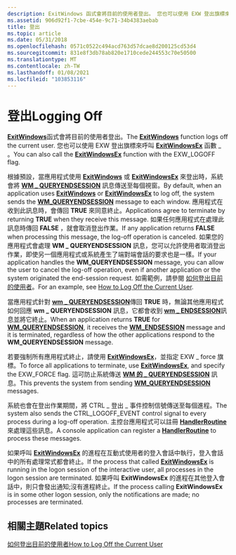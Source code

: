 ```yaml
---
description: ExitWindows 函式會將目前的使用者登出。 您也可以使用 EXW 登出旗標來呼叫 ExitWindowsEx 函數 \_ 。
ms.assetid: 906d92f1-7cbe-454e-9c71-34b4383aebab
title: 登出
ms.topic: article
ms.date: 05/31/2018
ms.openlocfilehash: 0571c0522c494acd763d57dcae8d200125cd53d4
ms.sourcegitcommit: 831e8f3db78ab820e1710cede244553c70e50500
ms.translationtype: MT
ms.contentlocale: zh-TW
ms.lasthandoff: 01/08/2021
ms.locfileid: "103853116"
---
```

# <a name="logging-off"></a><span data-ttu-id="9fd1e-104">登出</span><span class="sxs-lookup"><span data-stu-id="9fd1e-104">Logging Off</span></span>

<span data-ttu-id="9fd1e-105">[**ExitWindows**](/windows/desktop/api/Winuser/nf-winuser-exitwindows)函式會將目前的使用者登出。</span><span class="sxs-lookup"><span data-stu-id="9fd1e-105">The [**ExitWindows**](/windows/desktop/api/Winuser/nf-winuser-exitwindows) function logs off the current user.</span></span> <span data-ttu-id="9fd1e-106">您也可以使用 EXW 登出旗標來呼叫 [**ExitWindowsEx**](/windows/desktop/api/Winuser/nf-winuser-exitwindowsex) 函數 \_ 。</span><span class="sxs-lookup"><span data-stu-id="9fd1e-106">You can also call the [**ExitWindowsEx**](/windows/desktop/api/Winuser/nf-winuser-exitwindowsex) function with the EXW\_LOGOFF flag.</span></span>

<span data-ttu-id="9fd1e-107">根據預設，當應用程式使用 [**ExitWindows**](/windows/desktop/api/Winuser/nf-winuser-exitwindows) 或 [**ExitWindowsEx**](/windows/desktop/api/Winuser/nf-winuser-exitwindowsex) 來登出時，系統會將 [**WM \_ QUERYENDSESSION**](wm-queryendsession.md) 訊息傳送至每個視窗。</span><span class="sxs-lookup"><span data-stu-id="9fd1e-107">By default, when an application uses [**ExitWindows**](/windows/desktop/api/Winuser/nf-winuser-exitwindows) or [**ExitWindowsEx**](/windows/desktop/api/Winuser/nf-winuser-exitwindowsex) to log off, the system sends the [**WM\_QUERYENDSESSION**](wm-queryendsession.md) message to each window.</span></span> <span data-ttu-id="9fd1e-108">應用程式在收到此訊息時，會傳回 **TRUE** 來同意終止。</span><span class="sxs-lookup"><span data-stu-id="9fd1e-108">Applications agree to terminate by returning **TRUE** when they receive this message.</span></span> <span data-ttu-id="9fd1e-109">如果任何應用程式在處理此訊息時傳回 **FALSE** ，就會取消登出作業。</span><span class="sxs-lookup"><span data-stu-id="9fd1e-109">If any application returns **FALSE** when processing this message, the log-off operation is canceled.</span></span> <span data-ttu-id="9fd1e-110">如果您的應用程式會處理 **WM \_ QUERYENDSESSION** 訊息，您可以允許使用者取消登出作業，即使另一個應用程式或系統產生了端對端會話的要求也是一樣。</span><span class="sxs-lookup"><span data-stu-id="9fd1e-110">If your application handles the **WM\_QUERYENDSESSION** message, you can allow the user to cancel the log-off operation, even if another application or the system originated the end-session request.</span></span> <span data-ttu-id="9fd1e-111">如需範例，請參閱 [如何登出目前的使用者](how-to-log-off-the-current-user.md)。</span><span class="sxs-lookup"><span data-stu-id="9fd1e-111">For an example, see [How to Log Off the Current User](how-to-log-off-the-current-user.md).</span></span>

<span data-ttu-id="9fd1e-112">當應用程式針對 [**wm \_ QUERYENDSESSION**](wm-queryendsession.md)傳回 **TRUE** 時，無論其他應用程式如何回應 **wm \_ QUERYENDSESSION** 訊息，它都會收到 [**wm \_ ENDSESSION**](wm-endsession.md)訊息並將它終止。</span><span class="sxs-lookup"><span data-stu-id="9fd1e-112">When an application returns **TRUE** for [**WM\_QUERYENDSESSION**](wm-queryendsession.md), it receives the [**WM\_ENDSESSION**](wm-endsession.md) message and it is terminated, regardless of how the other applications respond to the **WM\_QUERYENDSESSION** message.</span></span>

<span data-ttu-id="9fd1e-113">若要強制所有應用程式終止，請使用 [**ExitWindowsEx**](/windows/desktop/api/Winuser/nf-winuser-exitwindowsex)，並指定 EXW \_ force 旗標。</span><span class="sxs-lookup"><span data-stu-id="9fd1e-113">To force all applications to terminate, use [**ExitWindowsEx**](/windows/desktop/api/Winuser/nf-winuser-exitwindowsex), and specify the EXW\_FORCE flag.</span></span> <span data-ttu-id="9fd1e-114">這可防止系統傳送 [**WM 的 \_ QUERYENDSESSION**](wm-queryendsession.md) 訊息。</span><span class="sxs-lookup"><span data-stu-id="9fd1e-114">This prevents the system from sending [**WM\_QUERYENDSESSION**](wm-queryendsession.md) messages.</span></span>

<span data-ttu-id="9fd1e-115">系統也會在登出作業期間，將 CTRL \_ 登出 \_ 事件控制信號傳送至每個進程。</span><span class="sxs-lookup"><span data-stu-id="9fd1e-115">The system also sends the CTRL\_LOGOFF\_EVENT control signal to every process during a log-off operation.</span></span> <span data-ttu-id="9fd1e-116">主控台應用程式可以註冊 [**HandlerRoutine**](/windows/console/handlerroutine) 來處理這些訊息。</span><span class="sxs-lookup"><span data-stu-id="9fd1e-116">A console application can register a [**HandlerRoutine**](/windows/console/handlerroutine) to process these messages.</span></span>

<span data-ttu-id="9fd1e-117">如果呼叫 [**ExitWindowsEx**](/windows/desktop/api/Winuser/nf-winuser-exitwindowsex) 的進程在互動式使用者的登入會話中執行，登入會話中的所有處理常式都會終止。</span><span class="sxs-lookup"><span data-stu-id="9fd1e-117">If the process that called [**ExitWindowsEx**](/windows/desktop/api/Winuser/nf-winuser-exitwindowsex) is running in the logon session of the interactive user, all processes in the logon session are terminated.</span></span> <span data-ttu-id="9fd1e-118">如果呼叫 **ExitWindowsEx** 的進程在其他登入會話中，則只會發出通知;沒有進程終止。</span><span class="sxs-lookup"><span data-stu-id="9fd1e-118">If the process calling **ExitWindowsEx** is in some other logon session, only the notifications are made; no processes are terminated.</span></span>

## <a name="related-topics"></a><span data-ttu-id="9fd1e-119">相關主題</span><span class="sxs-lookup"><span data-stu-id="9fd1e-119">Related topics</span></span>

<dl> <dt>

[<span data-ttu-id="9fd1e-120">如何登出目前的使用者</span><span class="sxs-lookup"><span data-stu-id="9fd1e-120">How to Log Off the Current User</span></span>](how-to-log-off-the-current-user.md)
</dt> </dl>

 

 
